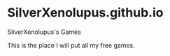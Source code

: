 SilverXenolupus.github.io
=========================

SilverXenolupus's Games

This is the place I will put all my free games.

